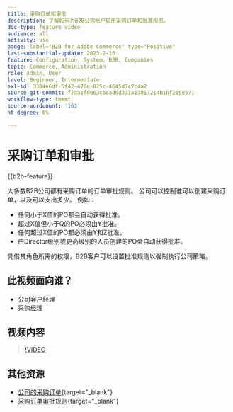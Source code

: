 ```yaml
---
title: 采购订单和审批
description: 了解如何为B2B公司帐户启用采购订单和批准规则。
doc-type: feature video
audience: all
activity: use
badge: label="B2B for Adobe Commerce" type="Positive"
last-substantial-update: 2023-2-16
feature: Configuration, System, B2B, Companies
topic: Commerce, Administration
role: Admin, User
level: Beginner, Intermediate
exl-id: 3384e6df-5f42-470e-825c-4645d7c7c4a2
source-git-commit: f7aa1f0063cbcad6d331a13817214b1bf2158571
workflow-type: tm+mt
source-wordcount: '163'
ht-degree: 0%

---
```


# 采购订单和审批

{{b2b-feature}}

大多数B2B公司都有采购订单的订单审批规则。 公司可以控制谁可以创建采购订单，以及可以支出多少。 例如：

- 任何小于X值的PO都会自动获得批准。
- 超过X值但小于Q的PO必须由Y批准。
- 任何超过X值的PO都必须由Y和Z批准。
- 由Director级别或更高级别的人员创建的PO会自动获得批准。

凭借其角色所需的权限，B2B客户可以设置批准规则以强制执行公司策略。

## 此视频面向谁？

- 公司客户经理
- 采购经理

## 视频内容

>[!VIDEO](https://video.tv.adobe.com/v/344450?quality=12&learn=on)

## 其他资源

- [公司的采购订单](https://experienceleague.adobe.com/docs/commerce-admin/b2b/purchase-orders/purchase-order-flow.html){target="_blank"}
- [采购订单审批规则](https://experienceleague.adobe.com/docs/commerce-admin/b2b/purchase-orders/account-dashboard-approval-rules.html){target="_blank"}
